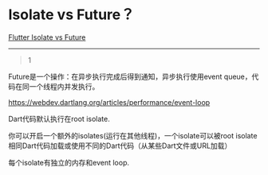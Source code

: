 # Isolate vs Future？
[Flutter Isolate vs Future](https://stackoverflow.com/questions/52498773/flutter-isolate-vs-future)

___



> 1

Future是一个操作：在异步执行完成后得到通知，异步执行使用event queue，代码在同一个线程内并发执行。

https://webdev.dartlang.org/articles/performance/event-loop

Dart代码默认执行在root isolate.

你可以开启一个额外的isolates(运行在其他线程)，一个isolate可以被root isolate相同Dart代码加载或使用不同的Dart代码（从某些Dart文件或URL加载）

每个isolate有独立的内存和event loop.

